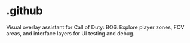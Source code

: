 # .github
Visual overlay assistant for Call of Duty: BO6. Explore player zones, FOV areas, and interface layers for UI testing and debug.
